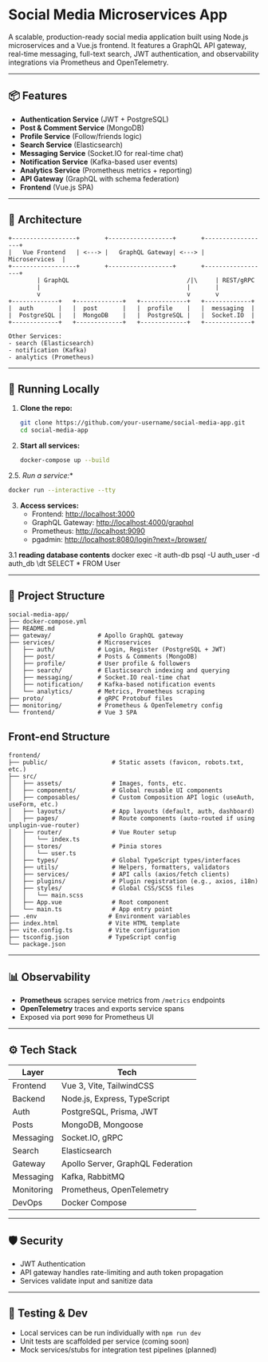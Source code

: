 # Social Media Microservices App

A scalable, production-ready social media application built using Node.js microservices and a Vue.js frontend. It features a GraphQL API gateway, real-time messaging, full-text search, JWT authentication, and observability integrations via Prometheus and OpenTelemetry.

---

## 📦 Features

- **Authentication Service** (JWT + PostgreSQL)
- **Post & Comment Service** (MongoDB)
- **Profile Service** (Follow/friends logic)
- **Search Service** (Elasticsearch)
- **Messaging Service** (Socket.IO for real-time chat)
- **Notification Service** (Kafka-based user events)
- **Analytics Service** (Prometheus metrics + reporting)
- **API Gateway** (GraphQL with schema federation)
- **Frontend** (Vue.js SPA)

---

## 🧱 Architecture

```
+------------------+       +------------------+       +------------------+
|   Vue Frontend   | <---> |   GraphQL Gateway| <---> |   Microservices  |
+------------------+       +------------------+       +------------------+
        | GraphQL                                 /|\     | REST/gRPC
        |                                         |       |
        v                                         v       v
+-------------+   +-------------+   +-------------+   +-------------+
|  auth       |   |  post       |   |  profile    |   |  messaging  |
|  PostgreSQL |   |  MongoDB    |   |  PostgreSQL |   |  Socket.IO  |
+-------------+   +-------------+   +-------------+   +-------------+

Other Services:
- search (Elasticsearch)
- notification (Kafka)
- analytics (Prometheus)
```

---

## 🐳 Running Locally

1. **Clone the repo:**

   ```bash
   git clone https://github.com/your-username/social-media-app.git
   cd social-media-app
   ```

2. **Start all services:**

   ```bash
   docker-compose up --build
   ```

2.5. *Run a service:**

   ```bash
   docker run --interactive --tty
   ```

3. **Access services:**
   - Frontend: <http://localhost:3000>
   - GraphQL Gateway: <http://localhost:4000/graphql>
   - Prometheus: <http://localhost:9090>
   - pgadmin: <http://localhost:8080/login?next=/browser/>

3.1 **reading database contents**
 docker exec -it auth-db psql -U auth_user -d auth_db
\dt
SELECT * FROM User

---

## 📁 Project Structure

```
social-media-app/
├── docker-compose.yml
├── README.md
├── gateway/             # Apollo GraphQL gateway
├── services/            # Microservices
│   ├── auth/            # Login, Register (PostgreSQL + JWT)
│   ├── post/            # Posts & Comments (MongoDB)
│   ├── profile/         # User profile & followers
│   ├── search/          # Elasticsearch indexing and querying
│   ├── messaging/       # Socket.IO real-time chat
│   ├── notification/    # Kafka-based notification events
│   └── analytics/       # Metrics, Prometheus scraping
├── proto/               # gRPC Protobuf files
├── monitoring/          # Prometheus & OpenTelemetry config
└── frontend/            # Vue 3 SPA
```

## Front-end Structure

```
frontend/
├── public/                  # Static assets (favicon, robots.txt, etc.)
├── src/
│   ├── assets/              # Images, fonts, etc.
│   ├── components/          # Global reusable UI components
│   ├── composables/         # Custom Composition API logic (useAuth, useForm, etc.)
│   ├── layouts/             # App layouts (default, auth, dashboard)
│   ├── pages/               # Route components (auto-routed if using unplugin-vue-router)
│   ├── router/              # Vue Router setup
│   │   └── index.ts
│   ├── stores/              # Pinia stores
│   │   └── user.ts
│   ├── types/               # Global TypeScript types/interfaces
│   ├── utils/               # Helpers, formatters, validators
│   ├── services/            # API calls (axios/fetch clients)
│   ├── plugins/             # Plugin registration (e.g., axios, i18n)
│   ├── styles/              # Global CSS/SCSS files
│   │   └── main.scss
│   ├── App.vue              # Root component
│   └── main.ts              # App entry point
├── .env                    # Environment variables
├── index.html              # Vite HTML template
├── vite.config.ts          # Vite configuration
├── tsconfig.json           # TypeScript config
└── package.json

```

---

## 📊 Observability

- **Prometheus** scrapes service metrics from `/metrics` endpoints
- **OpenTelemetry** traces and exports service spans
- Exposed via port `9090` for Prometheus UI

---

## ⚙️ Tech Stack

| Layer        | Tech                                               |
|--------------|----------------------------------------------------|
| Frontend     | Vue 3, Vite, TailwindCSS                           |
| Backend      | Node.js, Express, TypeScript                       |
| Auth         | PostgreSQL, Prisma, JWT                            |
| Posts        | MongoDB, Mongoose                                  |
| Messaging    | Socket.IO, gRPC                                     |
| Search       | Elasticsearch                                      |
| Gateway      | Apollo Server, GraphQL Federation                  |
| Messaging    | Kafka, RabbitMQ                                    |
| Monitoring   | Prometheus, OpenTelemetry                          |
| DevOps       | Docker Compose                                     |

---

## 🛡️ Security

- JWT Authentication
- API gateway handles rate-limiting and auth token propagation
- Services validate input and sanitize data

---

## 🧪 Testing & Dev

- Local services can be run individually with `npm run dev`
- Unit tests are scaffolded per service (coming soon)
- Mock services/stubs for integration test pipelines (planned)

